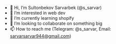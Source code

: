 - 👋 Hi, I’m Sultonbekov Sarvarbek (@s_sarvar)
- 👀 I’m interested in web dev
- 🌱 I’m currently learning shopify
- 💞️ I’m looking to collaborate on something big
- 📫 How to reach me (Telegram: @s_sarvar, Email: sarvarsarvar944@gmail.com)

<!---
SultonbekovSarvarbek/SultonbekovSarvarbek is a ✨ special ✨ repository because its `README.md` (this file) appears on your GitHub profile.
You can click the Preview link to take a look at your changes.
--->
